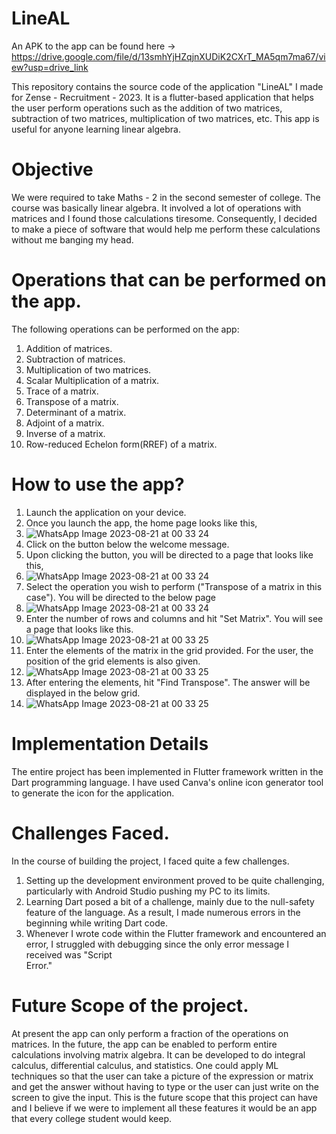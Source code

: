 # LineAL

An APK to the app can be found here  ->  https://drive.google.com/file/d/13smhYjHZqjnXUDiK2CXrT_MA5qm7ma67/view?usp=drive_link

This repository contains the source code of the application "LineAL" I made for Zense - Recruitment - 2023. It is a flutter-based application that helps the user perform operations such as the addition of two matrices, subtraction of two matrices, multiplication of two matrices, etc. This app is useful for anyone learning linear algebra.
 
# Objective
We were required to take Maths - 2 in the second semester of college. The course was basically linear algebra. It involved a lot of operations with matrices and I found those calculations tiresome. Consequently, I decided to make a piece of software that would help me perform these calculations without me banging my head.

# Operations that can be performed on the app.
The following operations can be performed on the app:
1. Addition of matrices.
2. Subtraction of matrices.
3. Multiplication of two matrices.
4. Scalar Multiplication of a matrix.
5. Trace of a matrix.
6. Transpose of a matrix.
7. Determinant of a matrix.
8. Adjoint of a matrix.
9. Inverse of a matrix.
10. Row-reduced Echelon form(RREF) of a matrix.

# How to use the app?
1. Launch the application on your device.
2. Once you launch the app, the home page looks like this,
3. ![WhatsApp Image 2023-08-21 at 00 33 24](https://github.com/Laptop-2022/LineAL/assets/118844606/58ee4d9e-afc1-4fb3-87a3-6c831dcc2d9d)
4. Click on the button below the welcome message.
5. Upon clicking the button, you will be directed to a page that looks like this,
6. ![WhatsApp Image 2023-08-21 at 00 33 24](https://github.com/Laptop-2022/LineAL/assets/118844606/9d4aecea-e6ae-49a3-8491-e271a039be2f)
7. Select the operation you wish to perform ("Transpose of a matrix in this case"). You will be directed to the below page
8. ![WhatsApp Image 2023-08-21 at 00 33 24](https://github.com/Laptop-2022/LineAL/assets/118844606/9027615e-997a-4638-9d82-336647e25256)
9. Enter the number of rows and columns and hit "Set Matrix". You will see a page that looks like this.
10. ![WhatsApp Image 2023-08-21 at 00 33 25](https://github.com/Laptop-2022/LineAL/assets/118844606/b4376404-5bcc-4955-8764-627b3d3211d1)
11. Enter the elements of the matrix in the grid provided. For the user, the position of the grid elements is also given.
12. ![WhatsApp Image 2023-08-21 at 00 33 25](https://github.com/Laptop-2022/LineAL/assets/118844606/ce13a490-4f2e-40c9-9991-fb1a43b9db5c)
13. After entering the elements, hit "Find Transpose". The answer will be displayed in the below grid.
14. ![WhatsApp Image 2023-08-21 at 00 33 25](https://github.com/Laptop-2022/LineAL/assets/118844606/bccc438e-ab31-42f5-a2e2-2a61b92b3551)

# Implementation Details
The entire project has been implemented in Flutter framework written in the Dart programming language. I have used Canva's online icon generator tool to generate the icon for the application.

# Challenges Faced.
In the course of building the project, I faced quite a few challenges.
1. Setting up the development environment proved to be quite challenging, particularly with Android Studio pushing my PC to its limits.
2. Learning Dart posed a bit of a challenge, mainly due to the null-safety feature of the language. As a result, I made numerous errors in the beginning while 
   writing Dart code.
3. Whenever I wrote code within the Flutter framework and encountered an error, I struggled with debugging since the only error message I received was "Script   
   Error."

# Future Scope of the project.
At present the app can only perform a fraction of the operations on matrices. In the future, the app can be enabled to perform entire calculations involving matrix algebra. It can be developed to do integral calculus, differential calculus, and statistics. One could apply ML techniques so that the user can take a picture of the expression or matrix and get the answer without having to type or the user can just write on the screen to give the input. This is the future scope that this project can have and I believe if we were to implement all these features it would be an app that every college student would keep.
